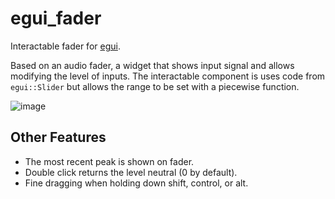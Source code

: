 # egui_fader
Interactable fader for [egui](https://github.com/emilk/egui).

Based on an audio fader, a widget that shows input signal and allows modifying the level of inputs. The interactable component is uses code from `egui::Slider` but allows the range to be set with a piecewise function.

![image](https://github.com/user-attachments/assets/4a6d68ec-c51c-4146-9ffe-2897d385832a)

## Other Features
- The most recent peak is shown on fader.
- Double click returns the level neutral (0 by default).
- Fine dragging when holding down shift, control, or alt.
